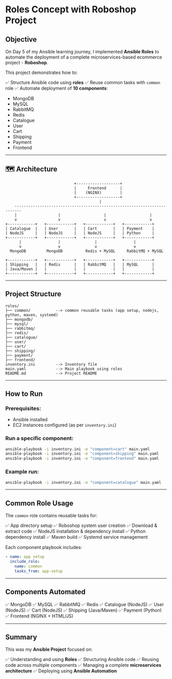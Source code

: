 # Roles Concept with Roboshop Project

## Objective

On Day 5 of my Ansible learning journey, I implemented **Ansible Roles** to automate the deployment of a complete microservices-based ecommerce project - **Roboshop**.

This project demonstrates how to:

✅ Structure Ansible code using **roles**
✅ Reuse common tasks with `common` role
✅ Automate deployment of **10 components**:

* MongoDB
* MySQL
* RabbitMQ
* Redis
* Catalogue
* User
* Cart
* Shipping
* Payment
* Frontend

---

## 🗺️ Architecture

```plaintext
                              +-------------------+
                              |     Frontend      |
                              |    (NGINX)        |
                              +-------------------+
                                         |
    -------------------------------------------------------------------------
    |                  |                   |                   |
    v                  v                   v                   v
+------------+   +------------+   +------------+   +------------+
| Catalogue  |   | User       |   | Cart       |   | Payment    |
| NodeJS     |   | NodeJS     |   | NodeJS     |   | Python     |
+------------+   +------------+   +------------+   +------------+
      |                |               |                |
      v                v               v                v
  MongoDB         MongoDB          Redis + MySQL     RabbitMQ + MySQL

+------------+   +------------+   +------------+   +------------+
| Shipping   |   | Redis      |   | RabbitMQ   |   | MySQL      |
| Java/Maven |   |            |   |            |   |            |
+------------+   +------------+   +------------+   +------------+
```

---

## Project Structure

```plaintext
roles/
├── common/           --> common reusable tasks (app setup, nodejs, python, maven, systemd)
├── mongodb/
├── mysql/
├── rabbitmq/
├── redis/
├── catalogue/
├── user/
├── cart/
├── shipping/
├── payment/
├── frontend/
inventory.ini         --> Inventory file
main.yaml             --> Main playbook using roles
README.md             --> Project README
```

---

##  How to Run

### Prerequisites:

* Ansible installed
* EC2 instances configured (as per `inventory.ini`)

### Run a specific component:

```bash
ansible-playbook -i inventory.ini -e "component=cart" main.yaml
ansible-playbook -i inventory.ini -e "component=shipping" main.yaml
ansible-playbook -i inventory.ini -e "component=frontend" main.yaml
```

### Example run:

```bash
ansible-playbook -i inventory.ini -e "component=catalogue" main.yaml
```

---

## Common Role Usage

The `common` role contains reusable tasks for:

✅ App directory setup
✅ Roboshop system user creation
✅ Download & extract code
✅ NodeJS installation & dependency install
✅ Python dependency install
✅ Maven build
✅ Systemd service management

Each component playbook includes:

```yaml
- name: app setup
  include_role:
    name: common
    tasks_from: app-setup
```

---

## Components Automated

✅ MongoDB
✅ MySQL
✅ RabbitMQ
✅ Redis
✅ Catalogue (NodeJS)
✅ User (NodeJS)
✅ Cart (NodeJS)
✅ Shipping (Java/Maven)
✅ Payment (Python)
✅ Frontend (NGINX + HTML/JS)

---



## Summary

This was my **Ansible Project** focused on:

✅ Understanding and using **Roles**
✅ Structuring Ansible code
✅ Reusing code across multiple components
✅ Managing a complete **microservices architecture**
✅ Deploying using **Ansible Automation**


